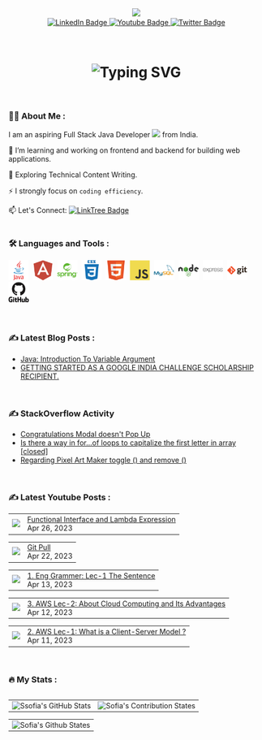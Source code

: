 
<div id="header" align="center">
  <img src="https://media.giphy.com/media/v1.Y2lkPTc5MGI3NjExbWxvenh6N3hlaDZoNGkzbmp5aXB2cGJtN3BtaWdta3JwYXhyYmV3bCZlcD12MV9pbnRlcm5hbF9naWZfYnlfaWQmY3Q9Zw/Rs0JBoGpPxMAlnVc8y/giphy.gif" width="100"/>
</div>

<div id="badges" align="center" >
  <a href="https://linkedin.com/in/sofianayak ">
    <img src="https://img.shields.io/badge/LinkedIn-blue?style=for-the-badge&logo=linkedin&logoColor=white" alt="LinkedIn Badge"/>
  </a>
  <a href="https://www.youtube.com/channel/UC52FbJvOtKytDuiZJP8St8Q">
    <img src="https://img.shields.io/badge/YouTube-red?style=for-the-badge&logo=youtube&logoColor=white" alt="Youtube Badge"/>
  </a>
  <a href="https://twitter.com/nayak_sofia">
    <img src="https://img.shields.io/badge/Twitter-blue?style=for-the-badge&logo=twitter&logoColor=white" alt="Twitter Badge"/>
  </a>
</div>

<br/>

<div id="badges" align="center">
 <img src="https://komarev.com/ghpvc/?username=nayaksofia&style=flat-square&color=blue" alt=""/>
</div>

<div align="center">
    <h1>
        <img src="https://readme-typing-svg.herokuapp.com?font=Jetbrains+mono&size=40&duration=3000&color=0000ff&center=true&vCenter=true&width=435&lines=Hey..+I'm+Sofia;This+is..;..my+Github..;" alt="Typing SVG"/>
    </h1>
</div>


<!--<div align="center">
  <img src="https://media.giphy.com/media/v1.Y2lkPTc5MGI3NjExdXhyaTZybDB1cGFhbndqNmoxNjZtZnViNjdxOWw3MXBwZnB1bWJodiZlcD12MV9pbnRlcm5hbF9naWZfYnlfaWQmY3Q9Zw/BvKcPeFUtE2Rx5yZrS/giphy.gif" width="600" height="200"/>
</div>-->

<br/>

### :woman_technologist: About Me :
 I am an aspiring Full Stack Java Developer <img src="https://media.giphy.com/media/WUlplcMpOCEmTGBtBW/giphy.gif" width="30"> from India.

 :telescope: I’m learning and working on frontend and backend for building web applications.

 :seedling: Exploring Technical Content Writing.

 :zap: I strongly focus on `coding efficiency`.

 :mailbox: Let's Connect: [![LinkTree Badge](https://img.shields.io/badge/-linktree-blue?style=flat&logo=Linktree&logoColor=white)](https://linktr.ee/nayaksofia)
 <br/>
 <br/>

### :hammer_and_wrench: Languages and Tools :

<div>
  <img src="https://github.com/devicons/devicon/blob/master/icons/java/java-original-wordmark.svg" title="Java" alt="Java" width="40" height="40"/>&nbsp;
  <img src="https://github.com/devicons/devicon/blob/master/icons/angularjs/angularjs-plain.svg" title="Angular" alt="Angular" width="40" height="40"/>&nbsp;
  <img src="https://github.com/devicons/devicon/blob/master/icons/spring/spring-original-wordmark.svg" title="Spring" alt="Spring" width="40" height="40"/>&nbsp;
  <img src="https://github.com/devicons/devicon/blob/master/icons/css3/css3-plain-wordmark.svg"  title="CSS3" alt="CSS" width="40" height="40"/>&nbsp;
  <img src="https://github.com/devicons/devicon/blob/master/icons/html5/html5-original.svg" title="HTML5" alt="HTML" width="40" height="40"/>&nbsp;
  <img src="https://github.com/devicons/devicon/blob/master/icons/javascript/javascript-original.svg" title="JavaScript" alt="JavaScript" width="40" height="40"/>&nbsp;
  <img src="https://github.com/devicons/devicon/blob/master/icons/mysql/mysql-original-wordmark.svg" title="MySQL"  alt="MySQL" width="40" height="40"/>&nbsp;
  <img src="https://github.com/devicons/devicon/blob/master/icons/nodejs/nodejs-original-wordmark.svg" title="NodeJS" alt="NodeJS" width="40" height="40"/>&nbsp;
  <img src="https://github.com/devicons/devicon/blob/master/icons/express/express-original-wordmark.svg" title="Express" alt="Express" width="40" height="40"/>&nbsp;
  <img src="https://github.com/devicons/devicon/blob/master/icons/git/git-original-wordmark.svg" title="Git" **alt="Git" width="40" height="40"/>&nbsp;
  <img src="https://github.com/devicons/devicon/blob/master/icons/github/github-original-wordmark.svg" title="github" alt="github" width="40" height="40"/>&nbsp;
  
</div>

<br/>
<br/>

### :writing_hand: Latest Blog Posts :
<!-- BLOG-POST-LIST:START -->
- [Java: Introduction To Variable Argument](https://medium.com/@sofianayak/java-introduction-to-variable-argument-fba64d5a01d3?source=rss-4d2034c4eacf------2)
- [GETTING STARTED AS A GOOGLE INDIA CHALLENGE SCHOLARSHIP RECIPIENT.](https://medium.com/@sofianayak/getting-started-as-a-google-india-scholarship-recipient-7eaccfb71b45?source=rss-4d2034c4eacf------2)
<!-- BLOG-POST-LIST:END -->

<br/>

### :writing_hand: StackOverflow Activity
<!-- STACKOVERFLOW:START -->
- [Congratulations Modal doesn&#39;t Pop Up](https://stackoverflow.com/questions/51978565/congratulations-modal-doesnt-pop-up)
- [Is there a way in for...of loops to capitalize the first letter in array [closed]](https://stackoverflow.com/questions/51243658/is-there-a-way-in-for-of-loops-to-capitalize-the-first-letter-in-array)
- [Regarding Pixel Art Maker toggle &lpar;&rpar; and remove &lpar;&rpar;](https://stackoverflow.com/questions/51210118/regarding-pixel-art-maker-toggle-and-remove)
<!-- STACKOVERFLOW:END -->
<br/>

### :writing_hand: Latest Youtube Posts :
<!-- YOUTUBE:START --><table><tr><td><a href="https://www.youtube.com/watch?v=z3icYW8olDE"><img width="140px" src="https://i.ytimg.com/vi/z3icYW8olDE/mqdefault.jpg"></a></td>
<td><a href="https://www.youtube.com/watch?v=z3icYW8olDE">Functional Interface and Lambda Expression</a><br/>Apr 26, 2023</td></tr></table>
<table><tr><td><a href="https://www.youtube.com/watch?v=vFOnIC7_A5Q"><img width="140px" src="https://i.ytimg.com/vi/vFOnIC7_A5Q/mqdefault.jpg"></a></td>
<td><a href="https://www.youtube.com/watch?v=vFOnIC7_A5Q">Git Pull</a><br/>Apr 22, 2023</td></tr></table>
<table><tr><td><a href="https://www.youtube.com/watch?v=setZdsNtSSc"><img width="140px" src="https://i.ytimg.com/vi/setZdsNtSSc/mqdefault.jpg"></a></td>
<td><a href="https://www.youtube.com/watch?v=setZdsNtSSc">1. Eng Grammer: Lec-1 The Sentence</a><br/>Apr 13, 2023</td></tr></table>
<table><tr><td><a href="https://www.youtube.com/watch?v=22jeCxii6r4"><img width="140px" src="https://i.ytimg.com/vi/22jeCxii6r4/mqdefault.jpg"></a></td>
<td><a href="https://www.youtube.com/watch?v=22jeCxii6r4">3. AWS Lec-2: About Cloud Computing and Its Advantages</a><br/>Apr 12, 2023</td></tr></table>
<table><tr><td><a href="https://www.youtube.com/watch?v=uFzBMER-WNA"><img width="140px" src="https://i.ytimg.com/vi/uFzBMER-WNA/mqdefault.jpg"></a></td>
<td><a href="https://www.youtube.com/watch?v=uFzBMER-WNA">2. AWS Lec-1:  What is a Client-Server Model ?</a><br/>Apr 11, 2023</td></tr></table>
<!-- YOUTUBE:END -->
<br/>



### :fire: My Stats :

 <table align="left" width="100%" height="100%" >
    <tr>
       <td><img style="border: none;" src="https://github-profile-summary-cards.vercel.app/api/cards/profile-details?username=nayaksofia&theme=github_dark" alt="Ssofia's GitHub Stats"/></td>   
       <td><img style="border: none;" src="https://github-readme-streak-stats.herokuapp.com/?user=nayaksofia&theme=merko" alt="Sofia's Contribution States"/></td>  
    </tr>
 </table>
 
 <table align="center" width="100%" height="100%">
     <tr>
     <td><img style="border: none;" src="https://github-readme-stats.vercel.app/api/top-langs/?username=nayaksofia&layout=compact&theme=vision-friendly-dark" alt="Sofia's Github States"/></td>
    </tr>
 </table>





